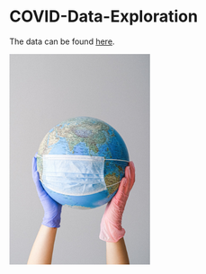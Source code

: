 # COVID-Data-Exploration

The data can be found [here](https://ourworldindata.org/covid-deaths).

<img src="/pexels-anna-shvets-4167544.jpg" alt="" width="250" height="375">
